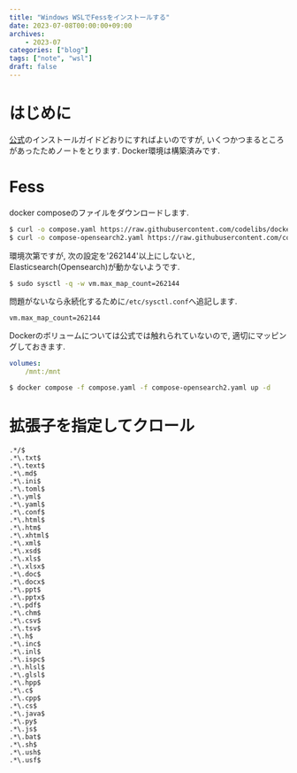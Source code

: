 ```yaml
---
title: "Windows WSLでFessをインストールする"
date: 2023-07-08T00:00:00+09:00
archives:
    - 2023-07
categories: ["blog"]
tags: ["note", "wsl"]
draft: false
---
```


# はじめに
[公式](https://fess.codelibs.org/)のインストールガイドどおりにすればよいのですが, いくつかつまるところがあったためノートをとります.
Docker環境は構築済みです.

# Fess
docker composeのファイルをダウンロードします.
```bash
$ curl -o compose.yaml https://raw.githubusercontent.com/codelibs/docker-fess/master/compose/compose.yaml
$ curl -o compose-opensearch2.yaml https://raw.githubusercontent.com/codelibs/docker-fess/master/compose/compose-opensearch2.yaml
```

環境次第ですが, 次の設定を'262144'以上にしないと, Elasticsearch(Opensearch)が動かないようです.
```bash
$ sudo sysctl -q -w vm.max_map_count=262144
```

問題がないなら永続化するために`/etc/sysctl.conf`へ追記します.
```
vm.max_map_count=262144
```

Dockerのボリュームについては公式では触れられていないので, 適切にマッピングしておきます.
```yaml
volumes:
    /mnt:/mnt
```

```bash
$ docker compose -f compose.yaml -f compose-opensearch2.yaml up -d
```

# 拡張子を指定してクロール
```
.*/$
.*\.txt$
.*\.text$
.*\.md$
.*\.ini$
.*\.toml$
.*\.yml$
.*\.yaml$
.*\.conf$
.*\.html$
.*\.htm$
.*\.xhtml$
.*\.xml$
.*\.xsd$
.*\.xls$
.*\.xlsx$
.*\.doc$
.*\.docx$
.*\.ppt$
.*\.pptx$
.*\.pdf$
.*\.chm$
.*\.csv$
.*\.tsv$
.*\.h$
.*\.inc$
.*\.inl$
.*\.ispc$
.*\.hlsl$
.*\.glsl$
.*\.hpp$
.*\.c$
.*\.cpp$
.*\.cs$
.*\.java$
.*\.py$
.*\.js$
.*\.bat$
.*\.sh$
.*\.ush$
.*\.usf$

```


